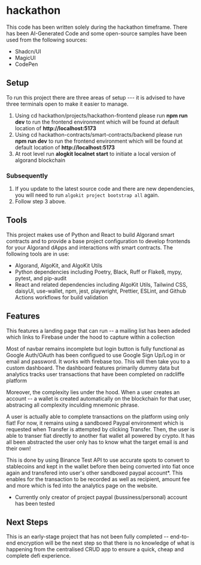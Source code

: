 # hackathon

This code has been written solely during the hackathon timeframe. There has been AI-Generated Code and some open-source samples have been used from the following sources:

- Shadcn/UI
- MagicUI
- CodePen

## Setup

To run this project there are three areas of setup --- it is advised to have three terminals open to make it easier
to manage.

1. Using cd hackathon/projects/hackathon-frontend please run **npm run dev** to run the frontend environment which will be found at default
   location of **http://localhost:5173**
2. Using cd hackathon-contracts/smart-contracts/backend please run **npm run dev** to run the frontend environment which will be found at default
   location of **http://localhost:5173**
3. At root level run **alogkit localnet start** to initiate a local version of algorand blockchain

### Subsequently

1. If you update to the latest source code and there are new dependencies, you will need to run `algokit project bootstrap all` again.
2. Follow step 3 above.

## Tools

This project makes use of Python and React to build Algorand smart contracts and to provide a base project configuration to develop frontends for your Algorand dApps and interactions with smart contracts. The following tools are in use:

- Algorand, AlgoKit, and AlgoKit Utils
- Python dependencies including Poetry, Black, Ruff or Flake8, mypy, pytest, and pip-audit
- React and related dependencies including AlgoKit Utils, Tailwind CSS, daisyUI, use-wallet, npm, jest, playwright, Prettier, ESLint, and Github Actions workflows for build validation


## Features

This features a landing page that can run -- a mailing list has been adeded which links to Firebase under the hood to capture within a collection

Most of navbar remains incomplete but login button is fully functional as Google Auth/OAuth has been configued to use Google Sign Up/Log in or email and password. It works with firebase too. This will then take you to a custom dashboard. The dashboard features primarily dummy data but analytics tracks user transactions that have been completed on radcliffe platform

Moreover, the complexity lies under the hood. When a user creates an account -- a wallet is created automatically on the blockchain for that user, abstracing all complexity inculding mnemonic phrase.

A user is actually able to complete transactions on the platform using only fiat! For now, it remains using a sandboxed Paypal environment which is requested when Transfer is attempted by clicking Transfer. Then, the user is able to transer fiat directly to another fiat wallet all powered by crypto. It has all been abstracted the user only has to know what the target email is and their own!

This is done by using Binance Test API to use accurate spots to convert to stablecoins and kept in the wallet before then being converted into fiat once again and transfered into user's other sandboxed paypal account*. This enables for the transaction to be recorded as well as recipient, amount fee and more which is fed into the analytics page on the website.

* Currently only creator of project paypal (bussiness/personal) account has been tested

## Next Steps

This is an early-stage project that has not been fully completed -- end-to-end encryption will be the next step so that there is no knowledge of what is happening from the centralised CRUD app to ensure a quick, cheap and complete defi experience.
